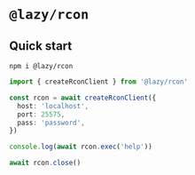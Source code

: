 # `@lazy/rcon`

## Quick start

```shell
npm i @lazy/rcon
```

```ts
import { createRconClient } from '@lazy/rcon'

const rcon = await createRconClient({
  host: 'localhost',
  port: 25575,
  pass: 'password',
})

console.log(await rcon.exec('help'))

await rcon.close()
```
